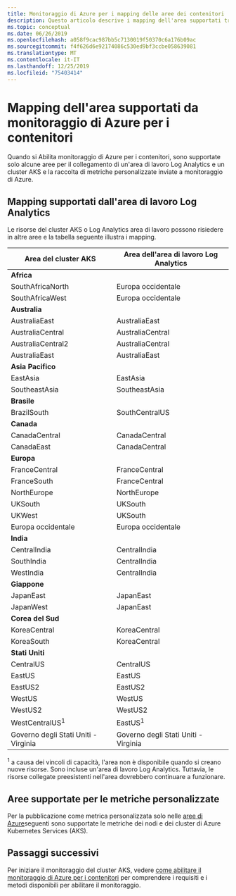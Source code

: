 ```yaml
---
title: Monitoraggio di Azure per i mapping delle aree dei contenitori
description: Questo articolo descrive i mapping dell'area supportati tra monitoraggio di Azure per contenitori, Log Analytics area di lavoro e metriche personalizzate.
ms.topic: conceptual
ms.date: 06/26/2019
ms.openlocfilehash: a058f9cac987bb5c7130019f50370c6a176b09ac
ms.sourcegitcommit: f4f626d6e92174086c530ed9bf3ccbe058639081
ms.translationtype: MT
ms.contentlocale: it-IT
ms.lasthandoff: 12/25/2019
ms.locfileid: "75403414"
---
```

# <a name="region-mappings-supported-by-azure-monitor-for-containers"></a>Mapping dell'area supportati da monitoraggio di Azure per i contenitori

 Quando si Abilita monitoraggio di Azure per i contenitori, sono supportate solo alcune aree per il collegamento di un'area di lavoro Log Analytics e un cluster AKS e la raccolta di metriche personalizzate inviate a monitoraggio di Azure.

## <a name="log-analytics-workspace-supported-mappings"></a>Mapping supportati dall'area di lavoro Log Analytics

Le risorse del cluster AKS o Log Analytics area di lavoro possono risiedere in altre aree e la tabella seguente illustra i mapping.

|**Area del cluster AKS** | **Area dell'area di lavoro Log Analytics** |
|-----------------------|------------------------------------|
|**Africa** | |
|SouthAfricaNorth |Europa occidentale |
|SouthAfricaWest |Europa occidentale |
|**Australia** | |
|AustraliaEast |AustraliaEast |
|AustraliaCentral |AustraliaCentral |
|AustraliaCentral2 |AustraliaCentral |
|AustraliaEast |AustraliaEast |
|**Asia Pacifico** | |
|EastAsia |EastAsia |
|SoutheastAsia |SoutheastAsia |
|**Brasile** | |
|BrazilSouth | SouthCentralUS |
|**Canada** ||
|CanadaCentral |CanadaCentral |
|CanadaEast |CanadaCentral |
|**Europa** | |
|FranceCentral |FranceCentral |
|FranceSouth |FranceCentral |
|NorthEurope |NorthEurope |
|UKSouth |UKSouth |
|UKWest |UKSouth |
|Europa occidentale |Europa occidentale |
|**India** | |
|CentralIndia |CentralIndia |
|SouthIndia |CentralIndia |
|WestIndia |CentralIndia |
|**Giappone** | |
|JapanEast |JapanEast |
|JapanWest |JapanEast |
|**Corea del Sud** | |
|KoreaCentral |KoreaCentral |
|KoreaSouth |KoreaCentral |
|**Stati Uniti** | |
|CentralUS |CentralUS|
|EastUS |EastUS |
|EastUS2 |EastUS2 |
|WestUS |WestUS |
|WestUS2 |WestUS2 |
|WestCentralUS<sup>1</sup>|EastUS<sup>1</sup>|
|Governo degli Stati Uniti - Virginia |Governo degli Stati Uniti - Virginia |

<sup>1</sup> a causa dei vincoli di capacità, l'area non è disponibile quando si creano nuove risorse. Sono incluse un'area di lavoro Log Analytics. Tuttavia, le risorse collegate preesistenti nell'area dovrebbero continuare a funzionare.

## <a name="custom-metrics-supported-regions"></a>Aree supportate per le metriche personalizzate

Per la pubblicazione come metrica personalizzata solo nelle [aree di Azure](../platform/metrics-custom-overview.md#supported-regions)seguenti sono supportate le metriche dei nodi e dei cluster di Azure Kubernetes Services (AKS).

## <a name="next-steps"></a>Passaggi successivi

Per iniziare il monitoraggio del cluster AKS, vedere [come abilitare il monitoraggio di Azure per i contenitori](container-insights-onboard.md) per comprendere i requisiti e i metodi disponibili per abilitare il monitoraggio.  
